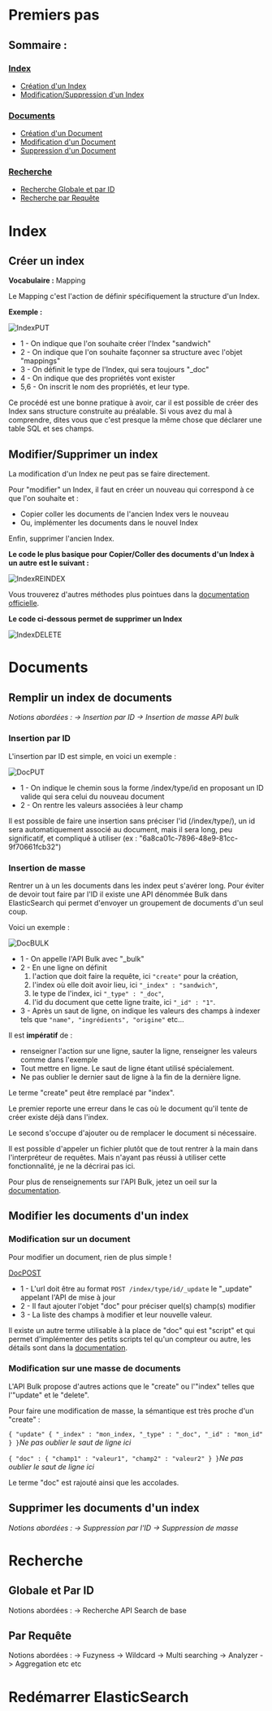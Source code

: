 # Premiers pas

## Sommaire :
### [Index](#user-content-index)
*  [Création d'un Index](#user-content-créer-un-index)
*  [Modification/Suppression d'un Index](#user-content-modifiersupprimer-un-index)

### [Documents](#user-content-documents)
*  [Création d'un Document](#user-content-remplir-un-index-de-documents)
*  [Modification d'un Document](#user-content-modifier-les-documents-dun-index)
*  [Suppression d'un Document](#user-content-supprimer-les-documents-dun-index)

### [Recherche](#user-content-recherche)
*  [Recherche Globale et par ID](#user-content-globale-et-par-id)
*  [Recherche par Requête](#user-content-par-requête)

# Index 

## Créer un index

**Vocabulaire :** Mapping

Le Mapping c'est l'action de définir spécifiquement la structure d'un Index.

**Exemple :** 

![IndexPUT](/uploads/328406612f6e110fe17a6559780e6c74/IndexPUT.png)

*  1 - On indique que l'on souhaite créer l'Index "sandwich" 
*  2 - On indique que l'on souhaite façonner sa structure avec l'objet "mappings"
*  3 - On définit le type de l'Index, qui sera toujours "_doc"
*  4 - On indique que des propriétés vont exister
*  5,6 - On inscrit le nom des propriétés, et leur type. 

Ce procédé est une bonne pratique à avoir, car il est possible de créer des Index sans structure construite au préalable. Si vous avez du mal à comprendre, dites vous que c'est presque la même chose que déclarer une table SQL et ses champs.

## Modifier/Supprimer un index 

La modification d'un Index ne peut pas se faire directement.

Pour "modifier" un Index, il faut en créer un nouveau qui correspond à ce que l'on souhaite et :
*  Copier coller les documents de l'ancien Index vers le nouveau
*  Ou, implémenter les documents dans le nouvel Index

Enfin, supprimer l'ancien Index. 

**Le code le plus basique pour Copier/Coller des documents d'un Index à un autre est le suivant :**


![IndexREINDEX](/uploads/bb9952c216627fca5d275cb60823000f/IndexREINDEX.png)

Vous trouverez d'autres méthodes plus pointues dans la [documentation officielle](https://www.elastic.co/guide/en/elasticsearch/reference/current/docs-reindex.html).

**Le code ci-dessous permet de supprimer un Index**

![IndexDELETE](/uploads/74b82cae725c5dddaa29e36ed88d5f72/IndexDELETE.png)

# Documents

## Remplir un index de documents 

*Notions abordées : 
-> Insertion par ID
-> Insertion de masse API bulk*

### Insertion par ID

L'insertion par ID est simple, en voici un exemple : 

![DocPUT](/uploads/fbc66b921385e81979f288a1257d0026/DocPUT.png)

*  1 - On indique le chemin sous la forme /index/type/id en proposant un ID valide qui sera celui du nouveau document
*  2 - On rentre les valeurs associées à leur champ

Il est possible de faire une insertion sans préciser l'id (/index/type/), un id sera automatiquement associé au document, mais il sera long, peu significatif, et compliqué à utiliser (ex : "6a8ca01c-7896-48e9-81cc-9f70661fcb32")

### Insertion de masse

Rentrer un à un les documents dans les index peut s'avérer long. Pour éviter de devoir tout faire par l'ID il existe une API dénommée Bulk dans ElasticSearch qui permet d'envoyer un groupement de documents d'un seul coup. 

Voici un exemple :

![DocBULK](/uploads/76af3435d7fb0cb8f0f00e25dff695af/DocBULK.png)

*  1 - On appelle l'API Bulk avec "_bulk"
*  2 - En une ligne on définit 
   1.  l'action que doit faire la requête, ici `"create"` pour la création,
   2.  l'index où elle doit avoir lieu, ici `"_index" : "sandwich"`,
   3.  le type de l'index, ici `"_type" : "_doc"`,
   4.  l'id du document que cette ligne traite, ici `"_id" : "1"`.
*  3 - Après un saut de ligne, on indique les valeurs des champs à indexer tels que `"name", "ingrédients", "origine"` etc...

Il est **impératif** de :

*  renseigner l'action sur une ligne, sauter la ligne, renseigner les valeurs comme dans l'exemple
*  Tout mettre en ligne. Le saut de ligne étant utilisé spécialement.
*  Ne pas oublier le dernier saut de ligne à la fin de la dernière ligne.

Le terme "create" peut être remplacé par "index". 

Le premier reporte une erreur dans le cas où le document qu'il tente de créer existe déjà dans l'index.

Le second s'occupe d'ajouter ou de remplacer le document si nécessaire.
 

Il est possible d'appeler un fichier plutôt que de tout rentrer à la main dans l'interpréteur de requêtes. Mais n'ayant pas réussi à utiliser cette fonctionnalité, je ne la décrirai pas ici.

Pour plus de renseignements sur l'API Bulk, jetez un oeil sur la [documentation](https://www.elastic.co/guide/en/elasticsearch/reference/current/docs-bulk.html).

## Modifier les documents d'un index 

### Modification sur un document

Pour modifier un document, rien de plus simple ! 

[DocPOST](/uploads/7d91bdc56cd7b70ed9fd19936e3652f7/DocPOST.png)

*  1 - L'url doit être au format `POST /index/type/id/_update` le "_update" appelant l'API de mise à jour
*  2 - Il faut ajouter l'objet "doc" pour préciser quel(s) champ(s) modifier
*  3 - La liste des champs à modifier et leur nouvelle valeur.

Il existe un autre terme utilisable à la place de "doc" qui est "script" et qui permet d'implémenter des petits scripts tel qu'un compteur ou autre, les détails sont dans la [documentation](https://www.elastic.co/guide/en/elasticsearch/reference/current/docs-update.html).

### Modification sur une masse de documents

L'API Bulk propose d'autres actions que le "create" ou l'"index" telles que l'"update" et le "delete". 

Pour faire une modification de masse, la sémantique est très proche d'un "create" : 

`{ "update" { "_index" : "mon_index, "_type" : "_doc", "_id" : "mon_id" } }`*Ne pas oublier le saut de ligne ici*

`{ "doc" : { "champ1" : "valeur1", "champ2" : "valeur2" } }`*Ne pas oublier le saut de ligne ici*

Le terme "doc" est rajouté ainsi que les accolades.

## Supprimer les documents d'un index 

*Notions abordées :
-> Suppression par l'ID
-> Suppression de masse*

# Recherche 

## Globale et Par ID

Notions abordées : 
-> Recherche API Search de base

## Par Requête

Notions abordées : 
-> Fuzyness
-> Wildcard
-> Multi searching
-> Analyzer
-> Aggregation
etc etc

# Redémarrer ElasticSearch